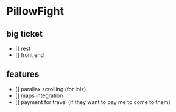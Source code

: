 # PillowFight

## big ticket
- [] rest 
- [] front end

## features
- [] parallax scrolling (for lolz)
- [] maps integration
- [] payment for travel (if they want to pay me to come to them) 
